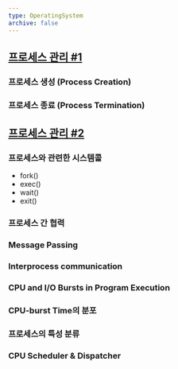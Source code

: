 ```yaml
---
type: OperatingSystem
archive: false
---
```

## [프로세스 관리 #1](https://core.ewha.ac.kr/publicview/C0101020140321144554159683?vmode=f)

### 프로세스 생성 (Process Creation)

### 프로세스 종료 (Process Termination)

## [프로세스 관리 #2](https://core.ewha.ac.kr/publicview/C0101020140325134428879622?vmode=f)

### 프로세스와 관련한 시스템콜

- fork()
- exec()
- wait()
- exit()

### 프로세스 간 협력

### Message Passing

### Interprocess communication

### CPU and I/O Bursts in Program Execution

### CPU-burst Time의 분포

### 프로세스의 특성 분류

### CPU Scheduler & Dispatcher